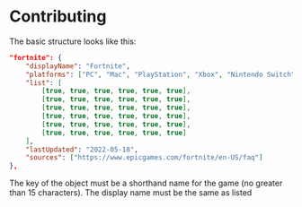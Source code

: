 # Contributing

The basic structure looks like this:

``` json
"fortnite": {
    "displayName": "Fortnite",
    "platforms": ["PC", "Mac", "PlayStation", "Xbox", "Nintendo Switch", "Android"],
    "list": [
        [true, true, true, true, true, true],
        [true, true, true, true, true, true],
        [true, true, true, true, true, true],
        [true, true, true, true, true, true],
        [true, true, true, true, true, true],
        [true, true, true, true, true, true]
    ],
    "lastUpdated": "2022-05-18",
    "sources": ["https://www.epicgames.com/fortnite/en-US/faq"]
},
```

The key of the object must be a shorthand name for the game (no greater than 15 characters).
The display name must be the same as listed 